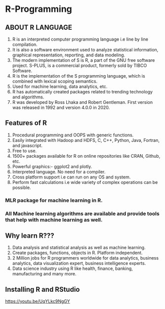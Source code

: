 # R-Programming 

## ABOUT R LANGUAGE

1. R is an interpreted computer programming language i.e line by line compilation.
2. It is also a software environment used to analyze statistical information, graphical representation, reporting, and data modeling.
3. The modern implementation of S is R, a part of the GNU free software project. S-PLUS, is a commercial product, formerly sold by TIBCO Software.
4. R is the implementation of the S programming language, which is combined with lexical scoping semantics.
5. Used for machine learning, data analytics, etc.
6. R has automatically created packages related to trending technology and algorithms.
7. R was developed by Ross Lhaka and Robert Gentleman. First version was released in 1992 and version 4.0.0 in 2020.

## Features of R

1. Procedural programming and OOPS with generic functions.
2. Easily integrated with Hadoop and HDFS, C, C++, Python, Java, Fortran, and javascript.
3. Free to use.
4. 1500+ packages available for R on online repositories like CRAN, Github, etc.
5. Powerful graphics:- ggplot2 and plotly.
6. Interpreted language. No need for a compiler.
7. Cross platform support i.e can run on any OS and system.
8. Perform fast calculations i.e wide variety of complex operations can be possible.

### MLR package for machine learning in R.
### All Machine learning algorithms are available and provide tools that help with machine learning as well.


## Why learn R???

1. Data analysis and statistical analysis as well as machine learning.
2. Create packages, functions, objects in R. Platform independent.
3. 2 Million jobs for R programmers worldwide for data analytics, business analytics, data visualization expert, business intelligence experts. 
4. Data science industry using R like health, finance, banking, manufacturing and many more.

## Installing R and RStudio
https://youtu.be/UqYLkc9NgGY
